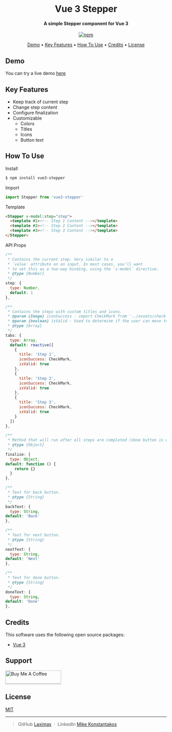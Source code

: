 
<!--suppress ALL -->

<h1 align="center">Vue 3 Stepper</h1>

<h4 align="center">A simple Stepper component for Vue 3</h4>

<p align="center">
  <a href="">
    <img src=""
         alt="npm">
  </a>
</p>

<p align="center">
  <a href="#demo">Demo</a> •
  <a href="#key-features">Key Features</a> •
  <a href="#how-to-use">How To Use</a> •
  <a href="#credits">Credits</a> •
  <a href="#license">License</a>
</p>

## Demo

You can try a live demo [here](https://laximas.github.io/vue3-stepper/)

## Key Features

* Keep track of current step
* Change step content
* Configure finalization
* Customizable
    - Colors
    - Titles
    - Icons
    - Button text

## How To Use
Install
```bash
$ npm install vue3-stepper
```
Import
```js
import Stepper from 'vue3-stepper'
```
Template
```html
<Stepper v-model:step="step">
  <template #1><!-- Step 1 Content --></template>
  <template #2><!-- Step 2 Content --></template>
  <template #3><!-- Step 3 Content --></template>
</Stepper>
```
API Props
```js
/**
 * Contains the current step. Very similar to a
 * `value` attribute on an input. In most cases, you'll want
 * to set this as a two-way binding, using the `v-model` directive.
 * @type {Number}
 */
step: {
  type: Number,
  default: 1
},

/**
 * Contains the steps with custom titles and icons.
 * @param {Image} iconSuccess - import CheckMark from '../assets/check-mark.png'
 * @param {boolean} isValid - Used to determine if the user can move to the next step.
 * @type {Array}
 */
tabs: {
  type: Array,
  default: reactive([
    {
      title: 'Step 1',
      iconSuccess: CheckMark,
      isValid: true
    },
    {
      title: 'Step 2',
      iconSuccess: CheckMark,
      isValid: true
    },
    {
      title: 'Step 3',
      iconSuccess: CheckMark,
      isValid: true
    }
  ])
},

/**
 * Method that will run after all steps are completed (done button is clicked).
 * @type {Object}
 */
finalize: {
  type: Object,
default: function () {
    return {}
  }
},

/**
 * Text for back button.
 * @type {String}
 */
backText: {
  type: String,
default: 'Back'
},

/**
 * Text for next button.
 * @type {String}
 */
nextText: {
  type: String,
default: 'Next'
},

/**
 * Text for done button.
 * @type {String}
 */
doneText: {
  type: String,
default: 'Done'
},
```

## Credits

This software uses the following open source packages:

- [Vue 3](https://vuejs.org)

## Support

<a href="https://www.buymeacoffee.com/laximas" target="_blank"><img src="https://www.buymeacoffee.com/assets/img/custom_images/purple_img.png" alt="Buy Me A Coffee" style="height: 41px !important;width: 174px !important;box-shadow: 0px 3px 2px 0px rgba(190, 190, 190, 0.5) !important;-webkit-box-shadow: 0px 3px 2px 0px rgba(190, 190, 190, 0.5) !important;" ></a>

## License

[MIT](https://github.com/Laximas/vue3-stepper/blob/main/LICENSE.md)

---

> GitHub [Laximas](https://github.com/Laximas) &nbsp;&middot;&nbsp;
> LinkedIn [Mike Konstantakos](https://www.linkedin.com/in/mike-konstantakos/)